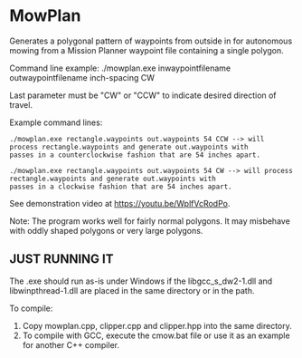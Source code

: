 # MowPlan
Generates a polygonal pattern of waypoints from outside in for autonomous mowing from a Mission Planner waypoint file containing a single polygon.

Command line example: ./mowplan.exe inwaypointfilename outwaypointfilename inch-spacing CW

Last parameter must be "CW" or "CCW" to indicate desired direction of travel.

Example command lines:

 	./mowplan.exe rectangle.waypoints out.waypoints 54 CCW --> will process rectangle.waypoints and generate out.waypoints with
    passes in a counterclockwise fashion that are 54 inches apart.

 	./mowplan.exe rectangle.waypoints out.waypoints 54 CW --> will process rectangle.waypoints and generate out.waypoints with
    passes in a clockwise fashion that are 54 inches apart.
    
See demonstration video at https://youtu.be/WplfVcRodPo.

Note: The program works well for fairly normal polygons. It may misbehave with oddly shaped polygons or very large polygons.

JUST RUNNING IT
---------------
The .exe should run as-is under Windows if the libgcc_s_dw2-1.dll and libwinpthread-1.dll are placed in the same directory or in the path.

To compile:
1. Copy mowplan.cpp, clipper.cpp and clipper.hpp into the same directory.
2. To compile with GCC, execute the cmow.bat file or use it as an example for another C++ compiler.

